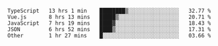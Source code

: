 
<!--
**xy406043/xy406043** is a ✨ _special_ ✨ repository because its `README.md` (this file) appears on your GitHub profile.

Here are some ideas to get you started:

- 🔭 I’m currently working on ...
- 🌱 I’m currently learning ...
- 👯 I’m looking to collaborate on ...
- 🤔 I’m looking for help with ...
- 💬 Ask me about ...
- 📫 How to reach me: ...
- 😄 Pronouns: ...
- ⚡ Fun fact: ...
-->

<!--START_SECTION:waka-->
```text
TypeScript   13 hrs 1 min    ████████▒░░░░░░░░░░░░░░░░   32.77 % 
Vue.js       8 hrs 13 mins   █████▒░░░░░░░░░░░░░░░░░░░   20.71 % 
JavaScript   7 hrs 19 mins   ████▓░░░░░░░░░░░░░░░░░░░░   18.43 % 
JSON         6 hrs 52 mins   ████▒░░░░░░░░░░░░░░░░░░░░   17.31 % 
Other        1 hr 27 mins    █░░░░░░░░░░░░░░░░░░░░░░░░   03.66 % 
```
<!--END_SECTION:waka-->
